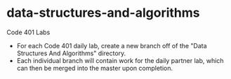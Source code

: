 # data-structures-and-algorithms
Code 401 Labs

* For each Code 401 daily lab, create a new branch off of the "Data Structures And Algorithms" directory.
* Each individual branch will contain work for the daily partner lab, which can then be merged into the master upon completion. 






 <!-- - [ ] Top-level README “Table of Contents” is updated
 - [ ] Feature tasks for this challenge are completed
 - [ ] Unit tests written and passing
     - [ ] “Happy Path” - Expected outcome
     - [ ] Expected failure
     - [ ] Edge Case (if applicable/obvious)
 - [ ] README for this challenge is complete
     - [ ] Summary, Description, Approach & Efficiency, Solution
     - [ ] Link to code
     - [ ] Picture of whiteboard  -->

